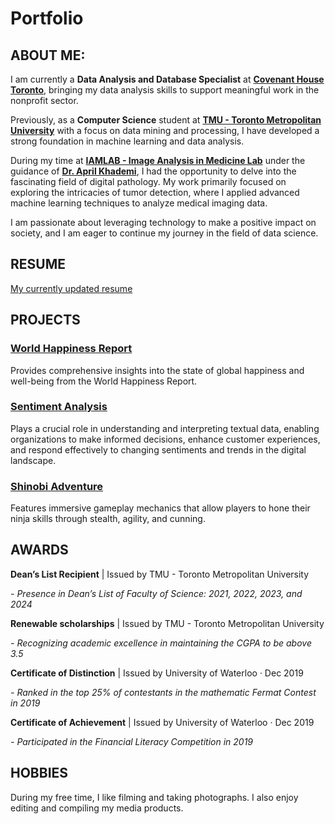 # Portfolio


## ABOUT ME:

I am currently a **Data Analysis and Database Specialist** at [**Covenant House Toronto**](https://covenanthousetoronto.ca/), bringing my data analysis skills to support meaningful work in the nonprofit sector. 

Previously, as a **Computer Science** student at [**TMU - Toronto Metropolitan University**](https://www.torontomu.ca/) with a focus on data mining and processing, I have developed a strong foundation in machine learning and data analysis.

During my time at [**IAMLAB - Image Analysis in Medicine Lab**](https://www.torontomu.ca/akhademi/) under the guidance of [**Dr. April Khademi**](https://www.linkedin.com/in/aprilkhademi/), I had the opportunity to delve into the fascinating field of digital pathology. My work primarily focused on exploring the intricacies of tumor detection, where I applied advanced machine learning techniques to analyze medical imaging data. 

I am passionate about leveraging technology to make a positive impact on society, and I am eager to continue my journey in the field of data science. 

## RESUME

[My currently updated resume](https://h11le.github.io/portfolio/pdf/HienLe-Resume.pdf)

## PROJECTS

### [World Happiness Report](https://github.com/h11le/World-Happiness-Report)
Provides comprehensive insights into the state of global happiness and well-being from the World Happiness Report.

### [Sentiment Analysis](https://github.com/h11le/Sentiment-Analysis)
Plays a crucial role in understanding and interpreting textual data, enabling organizations to make informed decisions, enhance customer experiences, and respond effectively to changing sentiments and trends in the digital landscape.

### [Shinobi Adventure](https://github.com/h11le/Shinobi-Adventure)
Features immersive gameplay mechanics that allow players to hone their ninja skills through stealth, agility, and cunning. 

## AWARDS

**Dean’s List Recipient** | Issued by TMU - Toronto Metropolitan University

*- Presence in Dean’s List of Faculty of Science: 2021, 2022, 2023, and 2024*

**Renewable scholarships** | Issued by TMU - Toronto Metropolitan University

*- Recognizing academic excellence in maintaining the CGPA to be above 3.5*

**Certificate of Distinction** | Issued by University of Waterloo · Dec 2019

*- Ranked in the top 25% of contestants in the mathematic Fermat Contest in 2019*

**Certificate of Achievement** | Issued by University of Waterloo · Dec 2019

*- Participated in the Financial Literacy Competition in 2019*

## HOBBIES

During my free time, I like filming and taking photographs. I also enjoy editing and compiling my media products.




